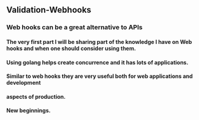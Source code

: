 ## Validation-Webhooks
###  Web hooks can be a great alternative to APIs
#### The very first part I will be sharing part of the knowledge I have on Web hooks and when one should consider using them. 
#### Using golang helps create concurrence and it has lots of applications.
#### Similar to web hooks they are very useful both for web applications and development
####  aspects of production.
#### New beginnings.
